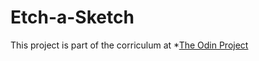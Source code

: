 # Etch-a-Sketch
This project is part of the corriculum at *[The Odin Project](http://www.theodinproject.com/web-development-101/javascript-and-jquery?ref=lnav)